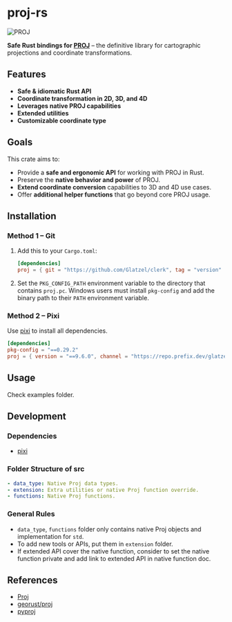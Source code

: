 # proj-rs

![PROJ](https://img.shields.io/badge/Proj-9.6.0-blue?logo=rust)

**Safe Rust bindings for [PROJ](https://proj.org/)** – the definitive library for cartographic projections and coordinate transformations.

## Features

* **Safe & idiomatic Rust API**
* **Coordinate transformation in 2D, 3D, and 4D**
* **Leverages native PROJ capabilities**
* **Extended utilities**
* **Customizable coordinate type**

## Goals

This crate aims to:

* Provide a **safe and ergonomic API** for working with PROJ in Rust.
* Preserve the **native behavior and power** of PROJ.
* **Extend coordinate conversion** capabilities to 3D and 4D use cases.
* Offer **additional helper functions** that go beyond core PROJ usage.

## Installation

### Method 1 – Git

1. Add this to your `Cargo.toml`:

   ```toml
   [dependencies]
   proj = { git = "https://github.com/Glatzel/clerk", tag = "version" }
   ```

2. Set the `PKG_CONFIG_PATH` environment variable to the directory that contains `proj.pc`.
    Windows users must install `pkg-config` and add the binary path to their `PATH` environment variable.

### Method 2 – Pixi

Use [pixi](https://github.com/prefix-dev/pixi/?tab=readme-ov-file#installation) to install all dependencies.

```toml
[dependencies]
pkg-config = "==0.29.2"
proj = { version = "==9.6.0", channel = "https://repo.prefix.dev/glatzel" }
```

## Usage

Check examples folder.

## Development

### Dependencies

* [pixi](https://github.com/prefix-dev/pixi/?tab=readme-ov-file#installation)

### Folder Structure of src

```yaml
- data_type: Native Proj data types.
- extension: Extra utilities or native Proj function override.
- functions: Native Proj functions.
```

### General Rules

* `data_type`, `functions` folder only contains native Proj objects and implementation for `std`.
* To add new tools or APIs, put them in `extension` folder.
* If extended API cover the native function, consider to set the native function private and add link to extended API in native function doc.

## References

* [Proj](https://proj.org/en/stable/)
* [georust/proj](https://github.com/georust/proj)
* [pyproj](https://pyproj4.github.io/pyproj/stable/)
